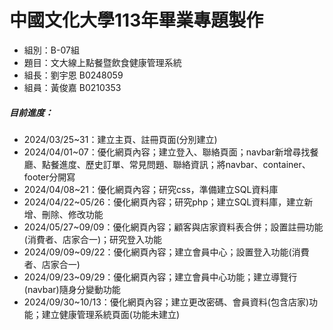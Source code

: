 中國文化大學113年畢業專題製作
==
- 組別：B-07組
- 題目：文大線上點餐暨飲食健康管理系統
- 組長：劉宇恩 B0248059
- 組員：黃俊嘉 B0210353

##### 目前進度：
- 2024/03/25~31：建立主頁、註冊頁面(分別建立)
- 2024/04/01~07：優化網頁內容；建立登入、聯絡頁面；navbar新增尋找餐廳、點餐進度、歷史訂單、常見問題、聯絡資訊；將navbar、container、footer分開寫
- 2024/04/08~21：優化網頁內容；研究css，準備建立SQL資料庫
- 2024/04/22~05/26：優化網頁內容；研究php；建立SQL資料庫，建立新增、刪除、修改功能
- 2024/05/27~09/09：優化網頁內容；顧客與店家資料表合併；設置註冊功能(消費者、店家合一)；研究登入功能
- 2024/09/09~09/22：優化網頁內容；建立會員中心；設置登入功能(消費者、店家合一)
- 2024/09/23~09/29：優化網頁內容；建立會員中心功能；建立導覽行(navbar)隨身分變動功能
- 2024/09/30~10/13：優化網頁內容；建立更改密碼、會員資料(包含店家)功能；建立健康管理系統頁面(功能未建立)

